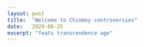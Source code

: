 ```yaml
---
layout: post
title:  "Welcome to Chinmoy controversies"
date:   2020-06-25
excerpt: "feats transcendence age"
---
```

